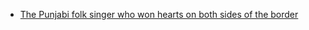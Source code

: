 
- [The Punjabi folk singer who won hearts on both sides of the border](http://scroll.in/article/668530/The-Punjabi-folk-singer-who-won-hearts-on-both-sides-of-the-border)